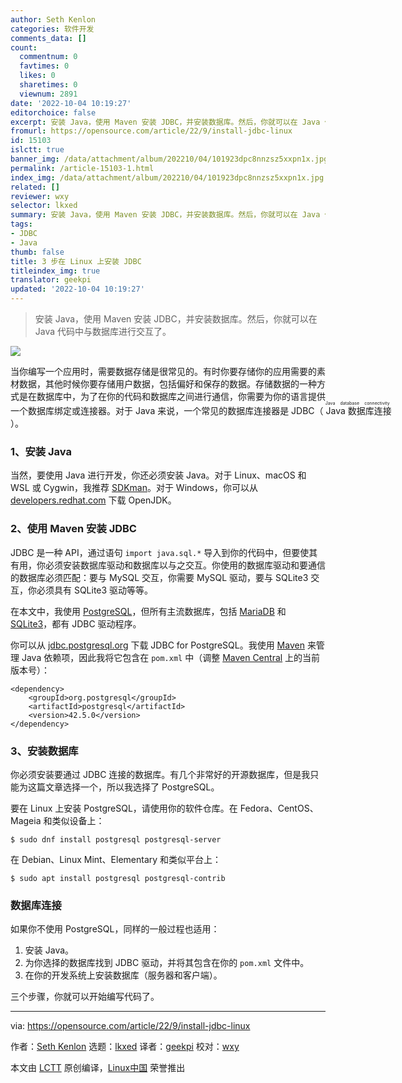 ```yaml
---
author: Seth Kenlon
categories: 软件开发
comments_data: []
count:
  commentnum: 0
  favtimes: 0
  likes: 0
  sharetimes: 0
  viewnum: 2891
date: '2022-10-04 10:19:27'
editorchoice: false
excerpt: 安装 Java，使用 Maven 安装 JDBC，并安装数据库。然后，你就可以在 Java 代码中与数据库进行交互了。
fromurl: https://opensource.com/article/22/9/install-jdbc-linux
id: 15103
islctt: true
banner_img: /data/attachment/album/202210/04/101923dpc8nnzsz5xxpn1x.jpg
permalink: /article-15103-1.html
index_img: /data/attachment/album/202210/04/101923dpc8nnzsz5xxpn1x.jpg.thumb.jpg
related: []
reviewer: wxy
selector: lkxed
summary: 安装 Java，使用 Maven 安装 JDBC，并安装数据库。然后，你就可以在 Java 代码中与数据库进行交互了。
tags:
- JDBC
- Java
thumb: false
title: 3 步在 Linux 上安装 JDBC
titleindex_img: true
translator: geekpi
updated: '2022-10-04 10:19:27'
---
```



> 
> 安装 Java，使用 Maven 安装 JDBC，并安装数据库。然后，你就可以在 Java 代码中与数据库进行交互了。
> 
> 
> 


![](/data/attachment/album/202210/04/101923dpc8nnzsz5xxpn1x.jpg)


当你编写一个应用时，需要数据存储是很常见的。有时你要存储你的应用需要的素材数据，其他时候你要存储用户数据，包括偏好和保存的数据。存储数据的一种方式是在数据库中，为了在你的代码和数据库之间进行通信，你需要为你的语言提供一个数据库绑定或连接器。对于 Java 来说，一个常见的数据库连接器是 JDBC（<ruby> Java 数据库连接 <rt>  Java database connectivity </rt></ruby>）。


### 1、安装 Java


当然，要使用 Java 进行开发，你还必须安装 Java。对于 Linux、macOS 和 WSL 或 Cygwin，我推荐 [SDKman](https://opensource.com/article/22/3/manage-java-versions-sdkman)。对于 Windows，你可以从 [developers.redhat.com](https://developers.redhat.com/products/openjdk/download?intcmp=7013a000002qLH8AAM) 下载 OpenJDK。


### 2、使用 Maven 安装 JDBC


JDBC 是一种 API，通过语句 `import java.sql.*` 导入到你的代码中，但要使其有用，你必须安装数据库驱动和数据库以与之交互。你使用的数据库驱动和要通信的数据库必须匹配：要与 MySQL 交互，你需要 MySQL 驱动，要与 SQLite3 交互，你必须具有 SQLite3 驱动等等。


在本文中，我使用 [PostgreSQL](http://LINK-TO-POSTGRESQL-INTRO-ARTICLE)，但所有主流数据库，包括 [MariaDB](https://www.redhat.com/sysadmin/mysql-mariadb-introduction) 和 [SQLite3](https://opensource.com/article/21/2/sqlite3-cheat-sheet)，都有 JDBC 驱动程序。


你可以从 [jdbc.postgresql.org](https://jdbc.postgresql.org/download.html) 下载 JDBC for PostgreSQL。我使用 [Maven](https://opensource.com/article/22/3/maven-manage-java-dependencies) 来管理 Java 依赖项，因此我将它包含在 `pom.xml` 中（调整 [Maven Central](https://mvnrepository.com/artifact/org.postgresql/postgresql) 上的当前版本号）：



```
<dependency>
    <groupId>org.postgresql</groupId>
    <artifactId>postgresql</artifactId>
    <version>42.5.0</version>
</dependency>

```

### 3、安装数据库


你必须安装要通过 JDBC 连接的数据库。有几个非常好的开源数据库，但是我只能为这篇文章选择一个，所以我选择了 PostgreSQL。


要在 Linux 上安装 PostgreSQL，请使用你的软件仓库。在 Fedora、CentOS、Mageia 和类似设备上：



```
$ sudo dnf install postgresql postgresql-server

```

在 Debian、Linux Mint、Elementary 和类似平台上：



```
$ sudo apt install postgresql postgresql-contrib

```

### 数据库连接


如果你不使用 PostgreSQL，同样的一般过程也适用：


1. 安装 Java。
2. 为你选择的数据库找到 JDBC 驱动，并将其包含在你的 `pom.xml` 文件中。
3. 在你的开发系统上安装数据库（服务器和客户端）。


三个步骤，你就可以开始编写代码了。




---


via: <https://opensource.com/article/22/9/install-jdbc-linux>


作者：[Seth Kenlon](https://opensource.com/users/seth) 选题：[lkxed](https://github.com/lkxed) 译者：[geekpi](https://github.com/geekpi) 校对：[wxy](https://github.com/wxy)


本文由 [LCTT](https://github.com/LCTT/TranslateProject) 原创编译，[Linux中国](https://linux.cn/) 荣誉推出
